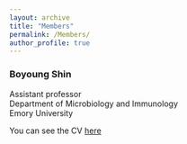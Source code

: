 ```yaml
---
layout: archive
title: "Members"
permalink: /Members/
author_profile: true
---
```




### Boyoung Shin

Assistant professor  
Department of Microbiology and Immunology  
Emory University  


You can see the CV [here](https://boyoung-shin.github.io/files/BShin_CV.pdf)

